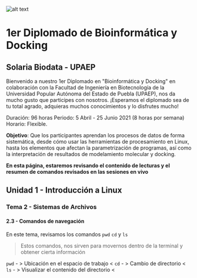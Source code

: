 ![alt text](https://solariabiodata.com.mx/images/solaria_banner.png "Soluciones de Siguiente Generación")
# 1er Diplomado de Bioinformática y Docking
## Solaria Biodata - UPAEP

Bienvenido a nuestro 1er Diplomado en "Bioinformática y Docking" en colaboración con la Facultad de Ingeniería en Biotecnología de la Universidad Popular Autónoma del Estado de Puebla (UPAEP), nos da mucho gusto que participes con nosotros. ¡Esperamos el diplomado sea de tu total agrado, adquieras muchos conocimientos y lo disfrutes mucho!

Duración: 96 horas
Periodo: 5 Abril - 25 Junio 2021 (8 horas por semana)
Horario: Flexible. 

**Objetivo**: Que los participantes aprendan los procesos de datos de forma sistemática, desde cómo usar las herramientas de procesamiento en Linux, hasta los elementos que afectan la parametrización de programas, así como la interpretación de resultados de modelamiento molecular y docking.

**En esta página, estaremos revisando el contenido de lecturas y el resumen de comandos revisados en las sesiones en vivo**


## Unidad 1 - Introducción a Linux

### Tema 2 - Sistemas de Archivos

#### 2.3 - Comandos de navegación

En este tema, revisamos los comandos  `pwd` `cd`  y  `ls`
>  Estos comandos, nos sirven para movernos dentro de la terminal y obtener cierta información

`pwd` - > Ubicación en el espacio de trabajo <
`cd`  - > Cambio de directorio <
`ls`  - > Visualizar el contenido del directorio <
